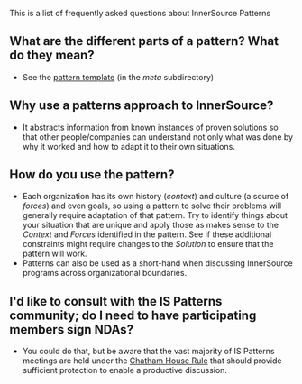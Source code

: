 This is a list of frequently asked questions about InnerSource Patterns

## What are the different parts of a pattern? What do they mean?

* See the [pattern template](pattern-template.md) (in the *meta* subdirectory)

## Why use a patterns approach to InnerSource?

* It abstracts information from known instances of proven solutions so that other people/companies can understand not only what was done by why it worked and how to adapt it to their own situations.

## How do you use the pattern?

* Each organization has its own history (*context*) and culture (a source of *forces*) and even goals, so using a pattern to solve their problems will generally require adaptation of that pattern. Try to identify things about your situation that are unique and apply those as makes sense to the *Context* and *Forces* identified in the pattern. See if these additional constraints might require changes to the *Solution* to ensure that the pattern will work.
* Patterns can also be used as a short-hand when discussing InnerSource programs across organizational boundaries.

## I'd like to consult with the IS Patterns community; do I need to have participating members sign NDAs?

* You could do that, but be aware that the vast majority of IS Patterns meetings are held under the [Chatham House Rule](https://www.chathamhouse.org/chatham-house-rule) that should provide sufficient protection to enable a productive discussion.
